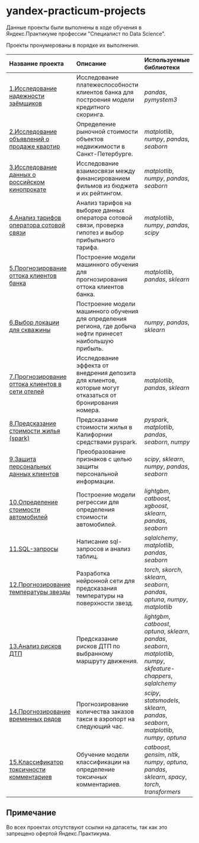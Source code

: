 # yandex-practicum-projects

Данные проекты были выполнены в ходе обучения в Яндекс.Практикуме профессии "Специалист по Data Science".

Проекты пронумерованы в порядке их выполнения.

| Название проекта | Описание | Используемые библиотеки | 
| :---------------------- | :---------------------- | :---------------------- |
| [1.Исследование надежности заёмщиков](credit_scoring) | Исследование платежеспособности клиентов банка для построения модели кредитного скоринга. | *pandas*, *pymystem3* |
| [2.Исследование объявлений о продаже квартир](apartment_price) | Определение рыночной стоимости объектов недвижимости в Санкт-Петербурге. | *matplotlib*, *numpy*, *pandas*, *seaborn* |
| [3.Исследование данных о российском кинопрокате](movies_research) | Исследование взаимосвязи между финансированием фильмов из бюджета и их рейтингом. | *matplotlib*, *numpy*, *pandas*, *seaborn* |
| [4.Анализ тарифов оператора сотовой связи](tariff_analysis) | Анализ тарифов на выборке данных оператора сотовой связи, проверка гипотез и выбор прибыльного тарифа. | *matplotlib*, *numpy*, *pandas*, *scipy* |
| [5.Прогнозирование оттока клиентов банка](bank_customers_exodus) | Построение модели машинного обучения для прогнозирования оттока клиентов банка. | *matplotlib*, *pandas*, *sklearn* |
| [6.Выбор локации для скважины](oil_well_location) | Построение модели машинного обучения для определения региона, где добыча нефти принесет наибольшую прибыль. | *numpy*, *pandas*, *sklearn* |
| [7.Прогнозирование оттока клиентов в сети отелей](outflow_forecasting) | Исследование эффекта от внедрения депозита для клиентов, которые могут отказаться от бронирования номера. | *matplotlib*, *pandas*, *sklearn* |
| [8.Предсказание стоимости жилья (spark)](prediction_cost_housing) | Предсказание стоимости жилья в Калифорнии средствами pyspark. | *pyspark*, *matplotlib*, *pandas*, *seaborn*, *numpy* |
| [9.Защита персональных данных клиентов](personal_data_protection) | Преобразование признаков с целью защиты персональной информации. | *scipy*, *sklearn*, *numpy*, *pandas*, *seaborn* |
| [10.Определение стоимости автомобилей](car_price) | Построение модели регрессии для определения стоимости автомобилей. | *lightgbm*, *catboost*, *xgboost*, *sklearn*, *pandas*, *seaborn* |
| [11.SQL-запросы](sql_queries) | Написание sql-запросов и анализ таблиц. | *sqlalchemy*, *matplotlib*, *pandas*, *seaborn* |
| [12.Прогнозирование температуры звезды](prediction_stars_temperature) | Разработка нейронной сети для предсказания температуры на поверхности звезд.| *torch*, *skorch*, *sklearn*, *seaborn*, *pandas*, *optuna*, *numpy*, *matplotlib* |
| [13.Анализ рисков ДТП](accident_risk_analysis) | Предсказание рисков ДТП по выбранному маршруту движения. | *lightgbm*, *catboost*, *optuna*, *sklearn*, *pandas*, *seaborn*, *matplotlib*, *numpy*, *skfeature-chappers*, *sqlalchemy* |
| [14.Прогнозирование временных рядов](time_series_analysis) | Прогнозирование количества заказов такси в аэропорт на следующий час. | *scipy*, *statsmodels*, *sklearn*, *pandas*, *seaborn*, *matplotlib*, *numpy*, *optuna* |
| [15.Классификатор токсичности комментариев](toxic_comments) | Обучение модели классификации на определение токсичных комментариев. | *catboost*, *gensim*, *nltk*, *numpy*, *optuna*, *pandas*, *sklearn*, *spacy*, *torch*, *transformers* |

## Примечание

Во всех проектах отсутствуют ссылки на датасеты, так как это запрещено офертой Яндекс.Практикума.